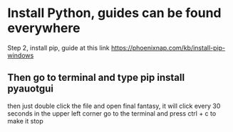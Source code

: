 # Install Python, guides can be found everywhere

Step 2, install pip, guide at this link <https://phoenixnap.com/kb/install-pip-windows>

## Then go to terminal and type pip install pyauotgui

then just double click the file and open final fantasy, it will click every 30 seconds in the upper left corner
go to the terminal and press ctrl + c to make it stop
